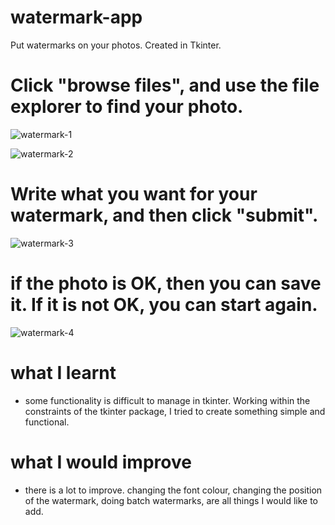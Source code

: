 # watermark-app
Put watermarks on your photos. Created in Tkinter.



# Click "browse files", and use the file explorer to find your photo.

![watermark-1](https://github.com/HarryPilgrim/watermark-app/assets/76102114/05a46ce0-cea5-44be-b65e-ee18c902da43)


![watermark-2](https://github.com/HarryPilgrim/watermark-app/assets/76102114/b0cb0345-4c8e-4f5c-b3ad-8d5204e962e3)


# Write what you want for your watermark, and then click "submit".

![watermark-3](https://github.com/HarryPilgrim/watermark-app/assets/76102114/50947819-8385-42ca-83ab-10c309efd5a3)


# if the photo is OK, then you can save it. If it is not OK, you can start again.

![watermark-4](https://github.com/HarryPilgrim/watermark-app/assets/76102114/024d15e6-4ab7-441e-a4cb-c227d1b0c80d)



# what I learnt

- some functionality is difficult to manage in tkinter. Working within the constraints of the tkinter package, I tried to create something simple and functional.

# what I would improve

-  there is a lot to improve. changing the font colour, changing the position of the watermark, doing batch watermarks, are all things I would like to add.
